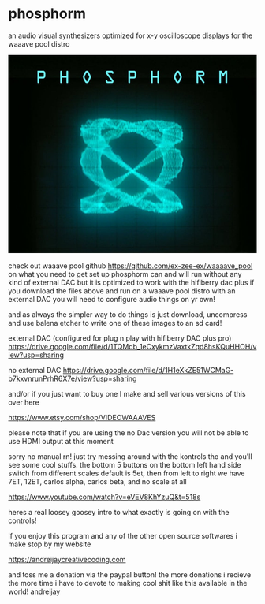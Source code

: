 # phosphorm
an audio visual synthesizers optimized for x-y oscilloscope displays
for the waaave pool distro

![Image description](https://github.com/ex-zee-ex/pictures/blob/master/phosphorm.jpg)



check out waaave pool github
https://github.com/ex-zee-ex/waaaave_pool
on what you need to get set up
phosphorm can and will run without any kind of external DAC
but it is optimized to work with the hifiberry dac plus
if you download the files above and run on a waaave pool distro with an external DAC you will need to configure audio things on yr own!

and as always the simpler way to do things is just download, uncompress and use balena etcher to write one of these images to an sd card!

external DAC (configured for plug n play with hifiberry DAC plus pro)
https://drive.google.com/file/d/1TQMdb_1eCxykmzVaxtkZqd8hsKQuHHOH/view?usp=sharing

no external DAC
https://drive.google.com/file/d/1H1eXkZE51WCMaG-b7kxvnrunPrhR6X7e/view?usp=sharing

and/or if you just want to buy one I make and sell various versions of this over here

https://www.etsy.com/shop/VIDEOWAAAVES


please note that if you are using the no Dac version you will not be able to use HDMI output at this moment

sorry no manual rn!  just try messing around with the kontrols tho and you'll see some cool stuffs.  the bottom 5 buttons on the bottom left hand side switch from different scales
default is 5et, then from left to right we have 7ET, 12ET, carlos alpha, carlos beta, and no scale at all

https://www.youtube.com/watch?v=eVEV8KhYzuQ&t=518s 

heres a real loosey goosey intro to what exactly is going on with the controls!

if you enjoy this program and any of the other open source softwares i make stop by my website

https://andreijaycreativecoding.com

and toss me a donation via the paypal button!  the more donations i recieve the more time i have to devote to making cool shit like this available in the world!
andreijay

